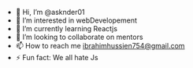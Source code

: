 - 👋 Hi, I’m @asknder01
- 👀 I’m interested in webDevelopement
- 🌱 I’m currently learning Reactjs
- 💞️ I’m looking to collaborate on mentors
- 📫 How to reach me ibrahimhussien754@gmail.com
- ⚡ Fun fact: We all hate Js

<!---
asknder01/asknder01 is a ✨ special ✨ repository because its `README.md` (this file) appears on your GitHub profile.
You can click the Preview link to take a look at your changes.
--->
